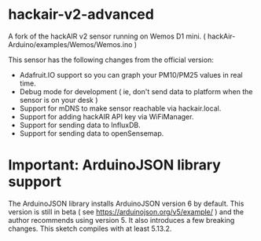 # hackair-v2-advanced

A fork of the hackAIR v2 sensor running on Wemos D1 mini. ( hackAir-Arduino/examples/Wemos/Wemos.ino )

This sensor has the following changes from the official version:

- Adafruit.IO support so you can graph your PM10/PM25 values in real time.
- Debug mode for development ( ie, don't send data to platform when the sensor is on your desk )
- Support for mDNS to make sensor reachable via hackair.local.
- Support for adding hackAIR API key via WiFiManager.
- Support for sending data to InfluxDB.
- Support for sending data to openSensemap.

# Important: ArduinoJSON library support

The ArduinoJSON library installs ArduinoJSON version 6 by default. This version is still in beta ( see https://arduinojson.org/v5/example/ ) and the author recommends using version 5. It also introduces a few breaking changes. This sketch compiles with at least 5.13.2.
